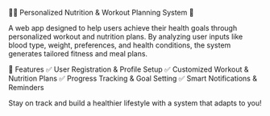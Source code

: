 🏋️‍♂️ Personalized Nutrition & Workout Planning System 🥗


A web app designed to help users achieve their health goals through personalized workout and nutrition plans. By analyzing user inputs like blood type, weight, preferences, and health conditions, the system generates tailored fitness and meal plans.


🚀 Features
✅ User Registration & Profile Setup
✅ Customized Workout & Nutrition Plans
✅ Progress Tracking & Goal Setting
✅ Smart Notifications & Reminders

Stay on track and build a healthier lifestyle with a system that adapts to you!


